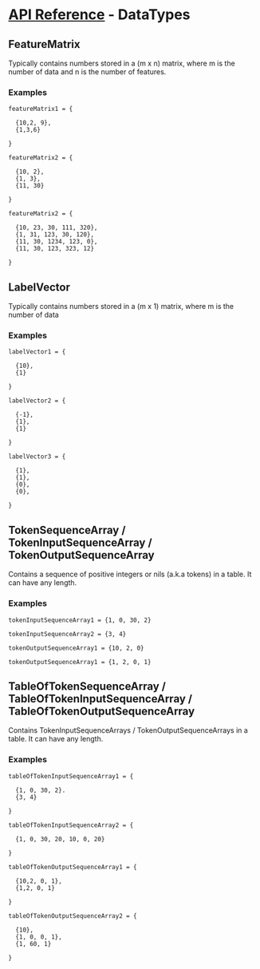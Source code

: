 # [API Reference](../API.md) - DataTypes

## FeatureMatrix

Typically contains numbers stored in a (m x n) matrix, where m is the number of data and n is the number of features.

### Examples

```
featureMatrix1 = {

  {10,2, 9},
  {1,3,6}

}

featureMatrix2 = {

  {10, 2},
  {1, 3},
  {11, 30}

}

featureMatrix2 = {

  {10, 23, 30, 111, 320},
  {1, 31, 123, 30, 120},
  {11, 30, 1234, 123, 0},
  {11, 30, 123, 323, 12}

}
```


## LabelVector

Typically contains numbers stored in a (m x 1) matrix, where m is the number of data

### Examples

```
labelVector1 = {

  {10},
  {1}

}

labelVector2 = {

  {-1},
  {1},
  {1}

}

labelVector3 = {

  {1},
  {1},
  {0},
  {0},

}
```


## TokenSequenceArray / TokenInputSequenceArray / TokenOutputSequenceArray

Contains a sequence of positive integers or nils (a.k.a tokens) in a table. It can have any length.

### Examples

```
tokenInputSequenceArray1 = {1, 0, 30, 2}

tokenInputSequenceArray2 = {3, 4}

tokenOutputSequenceArray1 = {10, 2, 0}

tokenOutputSequenceArray1 = {1, 2, 0, 1}
```


## TableOfTokenSequenceArray / TableOfTokenInputSequenceArray / TableOfTokenOutputSequenceArray

Contains TokenInputSequenceArrays / TokenOutputSequenceArrays in a table. It can have any length.

### Examples

```
tableOfTokenInputSequenceArray1 = {

  {1, 0, 30, 2}.
  {3, 4}

}

tableOfTokenInputSequenceArray2 = {

  {1, 0, 30, 20, 10, 0, 20}

}

tableOfTokenOutputSequenceArray1 = {

  {10,2, 0, 1},
  {1,2, 0, 1}

}

tableOfTokenOutputSequenceArray2 = {

  {10},
  {1, 0, 0, 1},
  {1, 60, 1}

}
```
